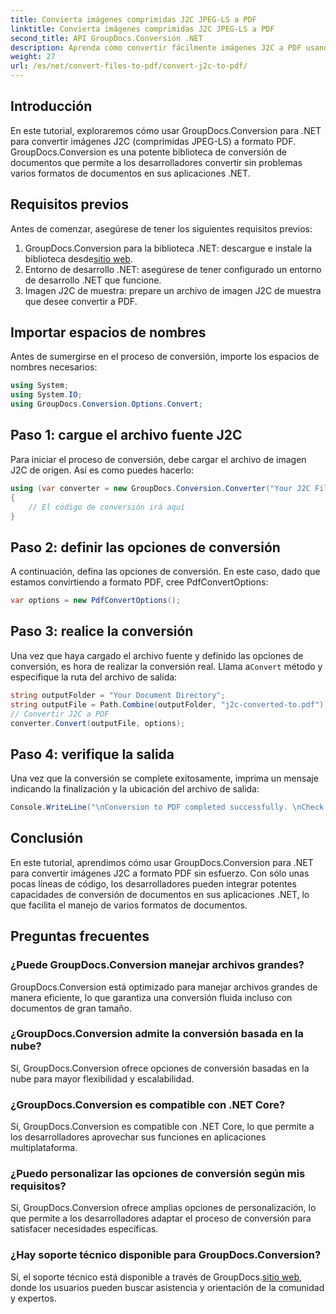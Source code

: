 ```yaml
---
title: Convierta imágenes comprimidas J2C JPEG-LS a PDF
linktitle: Convierta imágenes comprimidas J2C JPEG-LS a PDF
second_title: API GroupDocs.Conversión .NET
description: Aprenda cómo convertir fácilmente imágenes J2C a PDF usando GroupDocs.Conversion para .NET, agilizando su proceso de manejo de documentos.
weight: 27
url: /es/net/convert-files-to-pdf/convert-j2c-to-pdf/
---
```

## Introducción
En este tutorial, exploraremos cómo usar GroupDocs.Conversion para .NET para convertir imágenes J2C (comprimidas JPEG-LS) a formato PDF. GroupDocs.Conversion es una potente biblioteca de conversión de documentos que permite a los desarrolladores convertir sin problemas varios formatos de documentos en sus aplicaciones .NET.
## Requisitos previos
Antes de comenzar, asegúrese de tener los siguientes requisitos previos:
1.  GroupDocs.Conversion para la biblioteca .NET: descargue e instale la biblioteca desde[sitio web](https://releases.groupdocs.com/conversion/net/).
2. Entorno de desarrollo .NET: asegúrese de tener configurado un entorno de desarrollo .NET que funcione.
3. Imagen J2C de muestra: prepare un archivo de imagen J2C de muestra que desee convertir a PDF.

## Importar espacios de nombres
Antes de sumergirse en el proceso de conversión, importe los espacios de nombres necesarios:
```csharp
using System;
using System.IO;
using GroupDocs.Conversion.Options.Convert;
```
## Paso 1: cargue el archivo fuente J2C
Para iniciar el proceso de conversión, debe cargar el archivo de imagen J2C de origen. Así es como puedes hacerlo:
```csharp
using (var converter = new GroupDocs.Conversion.Converter("Your J2C File Path"))
{
    // El código de conversión irá aquí
}
```
## Paso 2: definir las opciones de conversión
A continuación, defina las opciones de conversión. En este caso, dado que estamos convirtiendo a formato PDF, cree PdfConvertOptions:
```csharp
var options = new PdfConvertOptions();
```
## Paso 3: realice la conversión
 Una vez que haya cargado el archivo fuente y definido las opciones de conversión, es hora de realizar la conversión real. Llama a`Convert` método y especifique la ruta del archivo de salida:
```csharp
string outputFolder = "Your Document Directory";
string outputFile = Path.Combine(outputFolder, "j2c-converted-to.pdf");
// Convertir J2C a PDF
converter.Convert(outputFile, options);
```
## Paso 4: verifique la salida
Una vez que la conversión se complete exitosamente, imprima un mensaje indicando la finalización y la ubicación del archivo de salida:
```csharp
Console.WriteLine("\nConversion to PDF completed successfully. \nCheck output in {0}", outputFolder);
```

## Conclusión
En este tutorial, aprendimos cómo usar GroupDocs.Conversion para .NET para convertir imágenes J2C a formato PDF sin esfuerzo. Con sólo unas pocas líneas de código, los desarrolladores pueden integrar potentes capacidades de conversión de documentos en sus aplicaciones .NET, lo que facilita el manejo de varios formatos de documentos.
## Preguntas frecuentes
### ¿Puede GroupDocs.Conversion manejar archivos grandes?
GroupDocs.Conversion está optimizado para manejar archivos grandes de manera eficiente, lo que garantiza una conversión fluida incluso con documentos de gran tamaño.
### ¿GroupDocs.Conversion admite la conversión basada en la nube?
Sí, GroupDocs.Conversion ofrece opciones de conversión basadas en la nube para mayor flexibilidad y escalabilidad.
### ¿GroupDocs.Conversion es compatible con .NET Core?
Sí, GroupDocs.Conversion es compatible con .NET Core, lo que permite a los desarrolladores aprovechar sus funciones en aplicaciones multiplataforma.
### ¿Puedo personalizar las opciones de conversión según mis requisitos?
Sí, GroupDocs.Conversion ofrece amplias opciones de personalización, lo que permite a los desarrolladores adaptar el proceso de conversión para satisfacer necesidades específicas.
### ¿Hay soporte técnico disponible para GroupDocs.Conversion?
Sí, el soporte técnico está disponible a través de GroupDocs.[sitio web](https://forum.groupdocs.com/c/conversion/11), donde los usuarios pueden buscar asistencia y orientación de la comunidad y expertos.